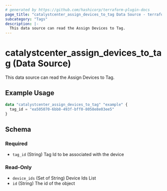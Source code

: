 ```yaml
---
# generated by https://github.com/hashicorp/terraform-plugin-docs
page_title: "catalystcenter_assign_devices_to_tag Data Source - terraform-provider-catalystcenter"
subcategory: "Tags"
description: |-
  This data source can read the Assign Devices to Tag.
---
```


# catalystcenter_assign_devices_to_tag (Data Source)

This data source can read the Assign Devices to Tag.

## Example Usage

```terraform
data "catalystcenter_assign_devices_to_tag" "example" {
  tag_id = "ea505070-6bb8-493f-bff0-8058e8e03ee5"
}
```

<!-- schema generated by tfplugindocs -->
## Schema

### Required

- `tag_id` (String) Tag Id to be associated with the device

### Read-Only

- `device_ids` (Set of String) Device Ids List
- `id` (String) The id of the object
